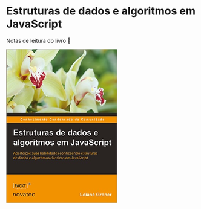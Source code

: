 # Estruturas de dados e algoritmos em JavaScript

Notas de leitura do livro :blue_heart:

![Estruturas de dados e algoritmos em JavaScript](/assets/images/livro-estruturas-de-dados-e-algoritmos-em-javascript.jpg)

